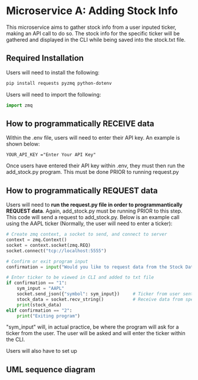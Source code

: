 # Microservice A: Adding Stock Info
This microservice aims to gather stock info from a user inputed ticker, making an API call to do so. The stock info for the specific ticker will be gathered
and displayed in the CLI while being saved into the stock.txt file.

## Required Installation

Users will need to install the following:

```bash
pip install requests pyzmq python-dotenv
```

Users will need to import the following:

```python
import zmq
```

## How to programmatically RECEIVE data

Within the .env file, users will need to enter their API key. An example is shown below:

```.env
YOUR_API_KEY ="Enter Your API Key"
```

Once users have entered their API key within .env, they must then run the add_stock.py program. This must be done PRIOR to running request.py

## How to programmatically REQUEST data

Users will need to **run the request.py file in order to programmantically REQUEST data**. Again, add_stock.py must be running PRIOR to this step. 
This code will send a request to add_stock.py. Below is an example call using the AAPL ticker (Normally, the user will need to enter a ticker):

```python
# Create zmq context, a socket to send, and connect to server
context = zmq.Context()
socket = context.socket(zmq.REQ)
socket.connect("tcp://localhost:5555")

# Confirm or exit program input
confirmation = input("Would you like to request data from the Stock Data Microservice? 1 for YES, 2 for NO: ")

# Enter ticker to be viewed in CLI and added to txt file
if confirmation == "1":
    sym_input = "AAPL"
    socket.send_json({"symbol": sym_input})     # Ticker from user sent in JSON format
    stock_data = socket.recv_string()           # Receive data from specified ticker
    print(stock_data)
elif confirmation == "2":
    print("Exiting program")
```
"sym_input" will, in actual practice, be where the program will ask for a ticker from the user. The user will be asked and will enter the ticker within the CLI.

Users will also have to set up 

## UML sequence diagram 


